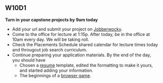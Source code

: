 ## W10D1
**Turn in your capstone projects by 9am today**
* Add your url and submit your project on [Jobberwocky][Jobberwocky].  
* Come to the office for lecture at 1:15p.  After today, be in the office at 10am every day.  We will be taking roll.
* Check the Placements Schedule shared calendar for lecture times today and througout job search curriculum.
* Continue preparing your application materials.  By the end of the day, you should have
  * Chosen a [resume][resume] template, edited the formatting to make it yours, and started adding your information.
  * The beginnings of a [browser game][browser-game].

[capstone-checklist]: https://github.com/appacademy/capstone-project-curriculum/blob/master/readings/capstone-checklist.md


[resume]: ../self-presentation/resume.md
[browser-game]: ../self-presentation/browser_game.md
[Jobberwocky]: http://progress.appacademy.io/jobberwocky
